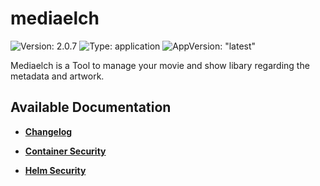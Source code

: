 # mediaelch

![Version: 2.0.7](https://img.shields.io/badge/Version-2.0.7-informational?style=flat-square) ![Type: application](https://img.shields.io/badge/Type-application-informational?style=flat-square) ![AppVersion: "latest"](https://img.shields.io/badge/AppVersion-"latest"-informational?style=flat-square)

Mediaelch is a Tool to manage your movie and show libary regarding the metadata and artwork.

## Available Documentation

- [**Changelog**](CHANGELOG)

- [**Container Security**](container-security)

- [**Helm Security**](helm-security)

